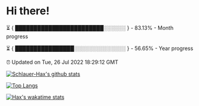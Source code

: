 # Hi there!

⏳ { ████████████████████████░░░░░░ } - 83.13% - Month progress

⏳ { ████████████████░░░░░░░░░░░░░░ } - 56.65% - Year progress

⏰ Updated on Tue, 26 Jul 2022 18:29:12 GMT


[![Schlauer-Hax's github stats](https://github-readme-stats.vercel.app/api?username=Schlauer-Hax&show_icons=true&theme=dark&count_private=true)](https://github.com/Schlauer-Hax)


[![Top Langs](https://github-readme-stats.vercel.app/api/top-langs/?username=Schlauer-Hax&layout=compact&theme=dark)](https://github.com/Schlauer-Hax?tab=repositories)


[![Hax's wakatime stats](https://github-readme-stats.vercel.app/api/wakatime?username=Hax&theme=dark)](https://wakatime.com/@Hax)

